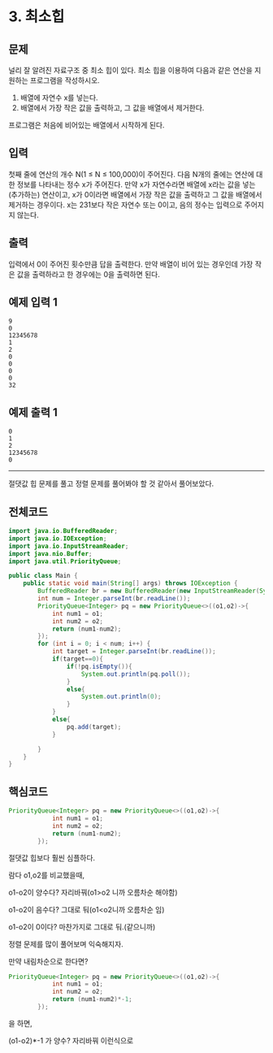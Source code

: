 # 3. 최소힙

## 문제

널리 잘 알려진 자료구조 중 최소 힙이 있다. 최소 힙을 이용하여 다음과 같은 연산을 지원하는 프로그램을 작성하시오.

1. 배열에 자연수 x를 넣는다.
2. 배열에서 가장 작은 값을 출력하고, 그 값을 배열에서 제거한다.

프로그램은 처음에 비어있는 배열에서 시작하게 된다.

## 입력

첫째 줄에 연산의 개수 N(1 ≤ N ≤ 100,000)이 주어진다. 다음 N개의 줄에는 연산에 대한 정보를 나타내는 정수 x가 주어진다. 만약 x가 자연수라면 배열에 x라는 값을 넣는(추가하는) 연산이고, x가 0이라면 배열에서 가장 작은 값을 출력하고 그 값을 배열에서 제거하는 경우이다. x는 231보다 작은 자연수 또는 0이고, 음의 정수는 입력으로 주어지지 않는다.

## 출력

입력에서 0이 주어진 횟수만큼 답을 출력한다. 만약 배열이 비어 있는 경우인데 가장 작은 값을 출력하라고 한 경우에는 0을 출력하면 된다.

## 예제 입력 1

```
9
0
12345678
1
2
0
0
0
0
32

```

## 예제 출력 1

```
0
1
2
12345678
0

```

---

절댓값 힙 문제를 풀고 정렬 문제를 풀어봐야 할 것 같아서 풀어보았다.

## 전체코드

```java
import java.io.BufferedReader;
import java.io.IOException;
import java.io.InputStreamReader;
import java.nio.Buffer;
import java.util.PriorityQueue;

public class Main {
    public static void main(String[] args) throws IOException {
        BufferedReader br = new BufferedReader(new InputStreamReader(System.in));
        int num = Integer.parseInt(br.readLine());
        PriorityQueue<Integer> pq = new PriorityQueue<>((o1,o2)->{
            int num1 = o1;
            int num2 = o2;
            return (num1-num2);
        });
        for (int i = 0; i < num; i++) {
            int target = Integer.parseInt(br.readLine());
            if(target==0){
                if(!pq.isEmpty()){
                    System.out.println(pq.poll());
                }
                else{
                    System.out.println(0);
                }
            }
            else{
                pq.add(target);
            }

        }
    }
}
```

## 핵심코드

```java
PriorityQueue<Integer> pq = new PriorityQueue<>((o1,o2)->{
            int num1 = o1;
            int num2 = o2;
            return (num1-num2);
        });
```

절댓값 힙보다 훨씬 심플하다.

람다 o1,o2를 비교했을때, 

o1-o2이 양수다? 자리바꿔(o1>o2 니까 오름차순 해야함)

o1-o2이 음수다? 그대로 둬(o1<o2니까 오름차순 임)

o1-o2이 0이다? 마찬가지로 그대로 둬.(같으니까)

정렬 문제를 많이 풀어보며 익숙해지자.

만약 내림차순으로 한다면?

```java
PriorityQueue<Integer> pq = new PriorityQueue<>((o1,o2)->{
            int num1 = o1;
            int num2 = o2;
            return (num1-num2)*-1;
        });
```

을 하면, 

(o1-o2)*-1 가 양수? 자리바꿔 이런식으로